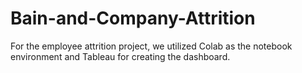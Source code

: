 # Bain-and-Company-Attrition
For the employee attrition project, we utilized Colab as the notebook environment and Tableau for creating the dashboard.
